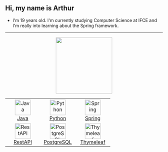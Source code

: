 ## Hi, my name is Arthur

- I'm 19 years old. I'm currently studying Computer Science at IFCE and I'm really into learning about the Spring framework. 
---------------------------------------------------------
<div align="center">
  <a href="https://github.com/arthurqueiroz4">
  <img height="180em" src="https://github-readme-stats.vercel.app/api?username=arthurqueiroz4&count_private=true&show_icons=true&theme=dark"/>
  
</div>

<table align="center">
  <tr>
     <td align="center" width="96">
        <a href="https://www.w3schools.com/java/" target="_blank" rel="noreferrer"> 
          <img  src="https://techstack-generator.vercel.app/java-icon.svg" width="50" height="50" alt="Java" />
        </a>
      <br>Java
     </td>
     <td align="center" width="96">
        <a href="https://www.python.org/" target="_blank" rel="noreferrer"> 
          <img src="https://techstack-generator.vercel.app/python-icon.svg" width="50" height="50" alt="Python" />
        </a>
      <br>Python
     </td>
     <td align="center" width="96">
        <a href="https://spring.io/" target="_blank" rel="noreferrer"> 
          <img src="https://cdn.jsdelivr.net/gh/devicons/devicon/icons/spring/spring-original-wordmark.svg" width="50" height="50" alt="Spring" />
        </a>  
        <br>Spring
     </td>
  </tr>
  <tr>
     <td align="center" width="96">
        <a href="https://www.redhat.com/pt-br/topics/api/what-is-a-rest-api" target="_blank" rel="noreferrer"> 
          <img src="https://techstack-generator.vercel.app/restapi-icon.svg" width="50" height="50" alt="RestAPI" />
        </a>  
        <br>RestAPI
     </td>
        <a href="https://www.redhat.com/pt-br/topics/api/what-is-a-rest-api" target="_blank" rel="noreferrer"> 
          <td align="center" width="96">
        <img src="https://skillicons.dev/icons?i=postgres" width="50" height="50" alt="PostgreSQL" />
        </a>
        <br>PostgreSQL
     </td>
    </td>
        <a href="https://www.redhat.com/pt-br/topics/api/what-is-a-rest-api" target="_blank" rel="noreferrer"> 
          <td align="center" width="96">
        <img src="https://img.icons8.com/?size=512&id=iWpVsSkAqPpZ&format=png" width="50" height="50" alt="Thymeleaf" />
        </a>
        <br>Thymeleaf
     </td>
     
  </tr>
</table>
